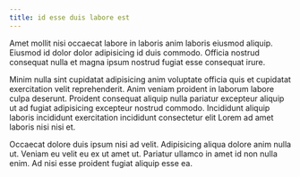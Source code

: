 ```yaml
---
title: id esse duis labore est
---
```


Amet mollit nisi occaecat labore in laboris anim laboris eiusmod aliquip. Eiusmod id dolor dolor adipisicing id duis commodo. Officia nostrud consequat nulla et magna ipsum nostrud fugiat esse consequat irure.

Minim nulla sint cupidatat adipisicing anim voluptate officia quis et cupidatat exercitation velit reprehenderit. Anim veniam proident in laborum labore culpa deserunt. Proident consequat aliquip nulla pariatur excepteur aliquip ut ad fugiat adipisicing excepteur nostrud commodo. Incididunt aliquip laboris incididunt exercitation incididunt consectetur elit Lorem ad amet laboris nisi nisi et.

Occaecat dolore duis ipsum nisi ad velit. Adipisicing aliqua dolore anim nulla ut. Veniam eu velit eu ex ut amet ut. Pariatur ullamco in amet id non nulla enim. Ad nisi esse proident fugiat aliquip esse ea.
